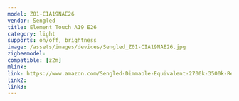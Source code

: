 ```yaml
---
model: Z01-CIA19NAE26
vendor: Sengled
title: Element Touch A19 E26
category: light
supports: on/off, brightness
image: /assets/images/devices/Sengled_Z01-CIA19NAE26.jpg
zigbeemodel: 
compatible: [z2m]
mlink: 
link: https://www.amazon.com/Sengled-Dimmable-Equivalent-2700k-3500k-Required/dp/B017VX4806
link2: 
link3: 
---
```

